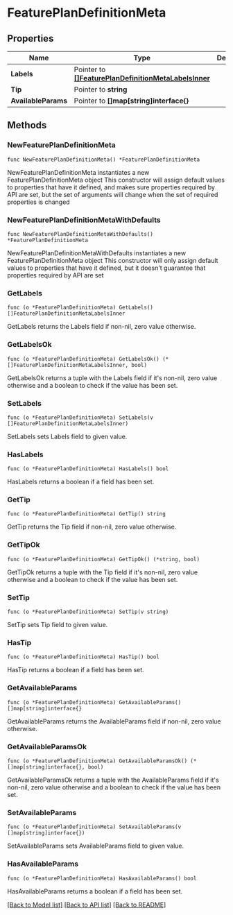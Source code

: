 # FeaturePlanDefinitionMeta

## Properties

Name | Type | Description | Notes
------------ | ------------- | ------------- | -------------
**Labels** | Pointer to [**[]FeaturePlanDefinitionMetaLabelsInner**](FeaturePlanDefinitionMetaLabelsInner.md) |  | [optional] 
**Tip** | Pointer to **string** |  | [optional] 
**AvailableParams** | Pointer to **[]map[string]interface{}** |  | [optional] 

## Methods

### NewFeaturePlanDefinitionMeta

`func NewFeaturePlanDefinitionMeta() *FeaturePlanDefinitionMeta`

NewFeaturePlanDefinitionMeta instantiates a new FeaturePlanDefinitionMeta object
This constructor will assign default values to properties that have it defined,
and makes sure properties required by API are set, but the set of arguments
will change when the set of required properties is changed

### NewFeaturePlanDefinitionMetaWithDefaults

`func NewFeaturePlanDefinitionMetaWithDefaults() *FeaturePlanDefinitionMeta`

NewFeaturePlanDefinitionMetaWithDefaults instantiates a new FeaturePlanDefinitionMeta object
This constructor will only assign default values to properties that have it defined,
but it doesn't guarantee that properties required by API are set

### GetLabels

`func (o *FeaturePlanDefinitionMeta) GetLabels() []FeaturePlanDefinitionMetaLabelsInner`

GetLabels returns the Labels field if non-nil, zero value otherwise.

### GetLabelsOk

`func (o *FeaturePlanDefinitionMeta) GetLabelsOk() (*[]FeaturePlanDefinitionMetaLabelsInner, bool)`

GetLabelsOk returns a tuple with the Labels field if it's non-nil, zero value otherwise
and a boolean to check if the value has been set.

### SetLabels

`func (o *FeaturePlanDefinitionMeta) SetLabels(v []FeaturePlanDefinitionMetaLabelsInner)`

SetLabels sets Labels field to given value.

### HasLabels

`func (o *FeaturePlanDefinitionMeta) HasLabels() bool`

HasLabels returns a boolean if a field has been set.

### GetTip

`func (o *FeaturePlanDefinitionMeta) GetTip() string`

GetTip returns the Tip field if non-nil, zero value otherwise.

### GetTipOk

`func (o *FeaturePlanDefinitionMeta) GetTipOk() (*string, bool)`

GetTipOk returns a tuple with the Tip field if it's non-nil, zero value otherwise
and a boolean to check if the value has been set.

### SetTip

`func (o *FeaturePlanDefinitionMeta) SetTip(v string)`

SetTip sets Tip field to given value.

### HasTip

`func (o *FeaturePlanDefinitionMeta) HasTip() bool`

HasTip returns a boolean if a field has been set.

### GetAvailableParams

`func (o *FeaturePlanDefinitionMeta) GetAvailableParams() []map[string]interface{}`

GetAvailableParams returns the AvailableParams field if non-nil, zero value otherwise.

### GetAvailableParamsOk

`func (o *FeaturePlanDefinitionMeta) GetAvailableParamsOk() (*[]map[string]interface{}, bool)`

GetAvailableParamsOk returns a tuple with the AvailableParams field if it's non-nil, zero value otherwise
and a boolean to check if the value has been set.

### SetAvailableParams

`func (o *FeaturePlanDefinitionMeta) SetAvailableParams(v []map[string]interface{})`

SetAvailableParams sets AvailableParams field to given value.

### HasAvailableParams

`func (o *FeaturePlanDefinitionMeta) HasAvailableParams() bool`

HasAvailableParams returns a boolean if a field has been set.


[[Back to Model list]](HOW-TO.md#documentation-for-models) [[Back to API list]](HOW-TO.md#documentation-for-api-endpoints) [[Back to README]](HOW-TO.md)


